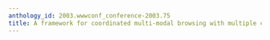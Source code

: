 ```yaml
---
anthology_id: 2003.wwwconf_conference-2003.75
title: A framework for coordinated multi-modal browsing with multiple clients
---
```

